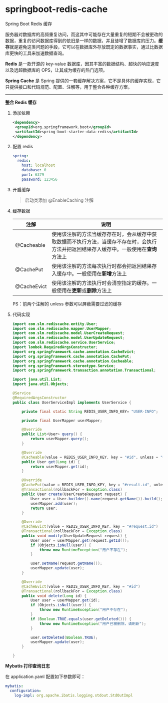 # springboot-redis-cache

Spring Boot Redis 缓存

服务器对数据库的高频重复访问，而这其中可能存在大量重复的短期不会被更改的数据，重复的访问数据库得到的依旧是一样的数据，并且徒增了数据库的压力。**缓存**就是避免这类问题的手段，它可以在数据库外存放既定的数据事实，通过比数据库更快的工具来加速数据查询。

**Redis** 是一款开源的 key-value 数据库，因其丰富的数据结构、超快的响应速度以及远超数据库的 OPS，让其成为缓存的热门选项。

**Spring Cache** 是 Spring 提供的一套缓存解决方案，它不是具体的缓存实现，它只提供接口和代码规范、配置、注解等，用于整合各种缓存方案。

---

**整合 Redis 缓存**

1. 添加依赖

   ```xml
   <dependency>
   	<groupId>org.springframework.boot</groupId>
   	<artifactId>spring-boot-starter-data-redis</artifactId>
   </dependency>
   ```

2. 配置 redis

   ```yaml
   spring:
     redis:
       host: localhost
       database: 0
       port: 6379
       password: 123456
   ```

3. 开启缓存

   > 启动类添加 @EnableCaching 注解

4. 缓存数据

   | 注解        | 说明                                                         |
   | ----------- | ------------------------------------------------------------ |
   | @Cacheable  | 使用该注解的方法当缓存存在时，会从缓存中获取数据而不执行方法，当缓存不存在时，会执行方法并把返回结果存入缓存中。一般使用在**查询**方法上 |
   | @CachePut   | 使用该注解的方法每次执行时都会把返回结果存入缓存中。一般使用在**新增**方法上 |
   | @CacheEvict | 使用该注解的方法执行时会清空指定的缓存。一般使用在**更新**或**删除**方法上 |
   
   PS：前两个注解的 unless 参数可以屏蔽需要过滤的缓存
   
5. 代码实现

   ```java
   import com.slm.rediscache.entity.User;
   import com.slm.rediscache.mapper.UserMapper;
   import com.slm.rediscache.model.UserCreateRequest;
   import com.slm.rediscache.model.UserUpdateRequest;
   import com.slm.rediscache.service.UserService;
   import lombok.RequiredArgsConstructor;
   import org.springframework.cache.annotation.CacheEvict;
   import org.springframework.cache.annotation.CachePut;
   import org.springframework.cache.annotation.Cacheable;
   import org.springframework.stereotype.Service;
   import org.springframework.transaction.annotation.Transactional;
   
   import java.util.List;
   import java.util.Objects;
   
   @Service
   @RequiredArgsConstructor
   public class UserServiceImpl implements UserService {
   
       private final static String REDIS_USER_INFO_KEY= "USER-INFO";
   
       private final UserMapper userMapper;
   
       @Override
       public List<User> query() {
           return userMapper.query();
       }
   
       @Override
       @Cacheable(value = REDIS_USER_INFO_KEY, key = "#id", unless = "#result==null")
       public User get(Long id) {
           return userMapper.get(id);
       }
   
       @Override
       @CachePut(value = REDIS_USER_INFO_KEY, key = "#result.id", unless = "#result==null")
       @Transactional(rollbackFor = Exception.class)
       public User create(UserCreateRequest request) {
           User user = User.builder().name(request.getName()).build();
           userMapper.add(user);
           return user;
       }
   
       @Override
       @CacheEvict(value = REDIS_USER_INFO_KEY, key = "#request.id")
       @Transactional(rollbackFor = Exception.class)
       public void modify(UserUpdateRequest request) {
           User user = userMapper.get(request.getId());
           if (Objects.isNull(user)) {
               throw new RuntimeException("用户不存在");
           }
   
           user.setName(request.getName());
           userMapper.update(user);
       }
   
       @Override
       @CacheEvict(value = REDIS_USER_INFO_KEY, key = "#id")
       @Transactional(rollbackFor = Exception.class)
       public void delete(Long id) {
           User user = userMapper.get(id);
           if (Objects.isNull(user)) {
               throw new RuntimeException("用户不存在");
           }
           if (Boolean.TRUE.equals(user.getDeleted())) {
               throw new RuntimeException("用户已被删除，请刷新");
           }
   
           user.setDeleted(Boolean.TRUE);
           userMapper.update(user);
       }
   
   }
   ```

**Mybatis 打印查询日志**

在 application.yaml 配置如下参数即可：

```yaml
mybatis:
  configuration:
    log-impl: org.apache.ibatis.logging.stdout.StdOutImpl
```

